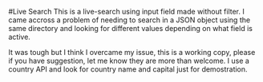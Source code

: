 #Live Search
This is a live-search using input field made without filter. 
I came accross a problem of needing to search in a JSON object using the same 
directory and looking for different values depending on what field is active.

It was tough but I think I overcame my issue, this is a working copy, please if you have suggestion, let me know they are more than welcome.
I use a country API and look for country name and capital just for demostration.
